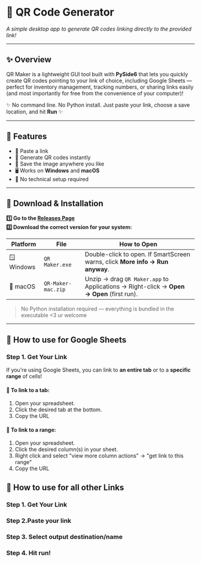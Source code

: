 # 🐶 QR Code Generator  
_A simple desktop app to generate QR codes linking directly to the provided link!_

---

## ✨ Overview
QR Maker is a lightweight GUI tool built with **PySide6** that lets you quickly create QR codes pointing to your link of choice, including Google Sheets — perfect for inventory management, tracking numbers, or sharing links easily (and most importantly for free from the convenience of your computer)!

✨ No command line. No Python install. Just paste your link, choose a save location, and hit **Run** ✨

---

## 🚀 Features
- 🧾 Paste a link
- 📸 Generate QR codes instantly  
- 💾 Save the image anywhere you like  
- 🖥️ Works on **Windows** and **macOS**  
- 🧠 No technical setup required  

---

## 💾 Download & Installation

**1️⃣ Go to the [Releases Page](../../releases/latest)**  
**2️⃣ Download the correct version for your system:**

| Platform | File | How to Open |
|-----------|------|-------------|
| 🪟 Windows | `QR Maker.exe` | Double-click to open. If SmartScreen warns, click **More info → Run anyway**. |
|  macOS | `QR-Maker-mac.zip` | Unzip → drag `QR Maker.app` to Applications → Right-click → **Open → Open** (first run). |

> No Python installation required — everything is bundled in the executable <3 ur welcome

---
## 🧭 How to use for Google Sheets
### Step 1. Get Your Link
If you're using Google Sheets, you can link to **an entire tab** or to a **specific range** of cells!

#### 📄 To link to a tab:
1. Open your spreadsheet.
2. Click the desired tab at the bottom.
3. Copy the URL

#### 📄 To link to a range:
1. Open your spreadsheet.
2. Click the desired column(s) in your sheet.
3. Right click and select "view more column actions" -> "get link to this range"
3. Copy the URL

## 🧭 How to use for all other Links
### Step 1. Get Your Link
### Step 2.Paste your link
### Step 3. Select output destination/name
### Step 4. Hit run!

